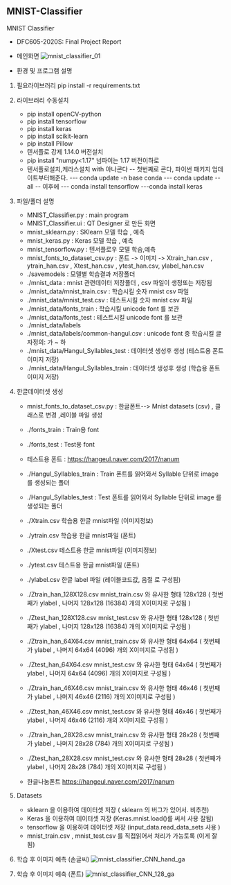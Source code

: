 ## MNIST-Classifier
MNIST Classifier

* DFC605-2020S: Final Project Report 

* 메인화면
![mnist_classifier_01](https://user-images.githubusercontent.com/59309187/85819989-3cc6a580-b7b0-11ea-89fa-6a4e12e744fd.png)


* 환경 및 프로그램 설명 
1) 필요라이브러리
   pip install -r requirements.txt
   
2) 라이브러리 수동설치   
   - pip install openCV-python
   - pip install tensorflow
   - pip install keras
   - pip install scikit-learn
   - pip install Pillow
   - 텐서플로 강제 1.14.0 버전설치
   - pip install "numpy<1.17"  넘파이는 1.17 버전이하로
   - 텐서플로설치,케라스설치 with 아나콘다
      -- 첫번째로 콘다, 파이썬 패키지 업데이트부터해준다.
      ---  conda update -n base conda
      ---  conda update --all
      --  이후에
        --- conda install tensorflow
        ---conda install keras

3) 파일/폴더 설명
     - MNIST_Classifier.py           : main program
     - MNIST_Classifier.ui           : QT Designer 로 만든 화면
     - mnist_sklearn.py              : SKlearn  모델 학습 , 예측
     - mnist_keras.py                : Keras    모델 학습 , 예측
     - mnist_tensorflow.py           : 텐서플로우 모델 학습,예측
     - mnist_fonts_to_dataset_csv.py : 폰트 -> 이미지 -> Xtrain_han.csv , ytrain_han.csv , Xtest_han.csv , ytest_han.csv, ylabel_han.csv
     - ./savemodels                  : 모델별 학습결과 저장폴더
     - ./mnist_data                  : mnist 관련데이터 저장폴더 , csv 파일이 생정또는 저장됨
     - ./mnist_data/mnist_train.csv  : 학습시킬 숫자 mnist csv 파일
     - ./mnist_data/mnist_test.csv   : 테스트시킬 숫자 mnist csv 파일
     - ./mnist_data/fonts_train      : 학습시킬 unicode font 를 보관
     - ./mnist_data/fonts_test       : 테스트시킬 unicode font 를 보관
     - ./mnist_data/labels                      
     - ./mnist_data/labels/common-hangul.csv   : unicode font 중 학습시킬 글자정의: 가 ~ 하
     - ./mnist_data/Hangul_Syllables_test  : 데이터셋 생성후 생성 (테스트용 폰트이미지 저장)
     - ./mnist_data/Hangul_Syllables_train : 데이터셋 생성후 생성 (학습용 폰트이미지 저장)

4) 한글데이터셋 생성
      - mnist_fonts_to_dataset_csv.py : 한글폰트--> Mnist datasets (csv) , 클래스로 변경 ,레이블 파일 생성
      - ./fonts_train : Train용 font   
      - ./fonts_test  : Test용 font    
      - 테스트용 폰트 : https://hangeul.naver.com/2017/nanum
      - ./Hangul_Syllables_train : Train 폰트를 읽어와서 Syllable 단위로 image 를 생성되는 폴더
      - ./Hangul_Syllables_test  : Test  폰트를 읽어와서 Syllable 단위로 image 를 생성되는 폴더
      - ./Xtrain.csv 학습용 한글 mnist파일 (이미지정보)
      - ./ytrain.csv 학습용 한글 mnist파일 (폰트)
      - ./Xtest.csv 테스트용 한글 mnist파일 (이미지정보)
      - ./ytest.csv 테스트용 한글 mnist파일 (폰트)
      - ./ylabel.csv 한글 label 파일 (레이블코드값, 음절 로 구성됨)
      - ./Ztrain_han_128X128.csv     mnist_train.csv 와 유사한 형태 128x128 ( 첫번째가 ylabel , 나머지 128x128 (16384) 개의 X이미지로 구성됨 )
      - ./Ztest_han_128X128.csv     mnist_test.csv 와 유사한 형태 128x128  ( 첫번째가 ylabel , 나머지 128x128 (16384) 개의 X이미지로 구성됨 )
      - ./Ztrain_han_64X64.csv     mnist_train.csv 와 유사한 형태 64x64 ( 첫번째가 ylabel , 나머지 64x64 (4096) 개의 X이미지로 구성됨 )
      - ./Ztest_han_64X64.csv     mnist_test.csv 와 유사한 형태 64x64  ( 첫번째가 ylabel , 나머지 64x64 (4096) 개의 X이미지로 구성됨 )
      - ./Ztrain_han_46X46.csv     mnist_train.csv 와 유사한 형태 46x46 ( 첫번째가 ylabel , 나머지 46x46 (2116) 개의 X이미지로 구성됨 )
      - ./Ztest_han_46X46.csv     mnist_test.csv 와 유사한 형태 46x46  ( 첫번째가 ylabel , 나머지 46x46 (2116) 개의 X이미지로 구성됨 )
      - ./Ztrain_han_28X28.csv     mnist_train.csv 와 유사한 형태 28x28 ( 첫번째가 ylabel , 나머지 28x28 (784) 개의 X이미지로 구성됨 )
      - ./Ztest_han_28X28.csv     mnist_test.csv 와 유사한 형태 28x28  ( 첫번째가 ylabel , 나머지 28x28 (784) 개의 X이미지로 구성됨 )
            
      - 한글나눔폰트  https://hangeul.naver.com/2017/nanum
      
      
5) Datasets 
     - sklearn 을 이용하여 데이터셋 저장  ( sklearn 의 버그가 있어서. 비추천)
     - Keras   을 이용하여 데이터셋 저장  (Keras.mnist.load()를 써서 사용 잘됨)
     - tensorflow 을 이용하여 데이터셋 저장 (input_data.read_data_sets 사용 )
     - mnist_train.csv , mnist_test.csv 를 직접읽어서 처리가 가능토록 (이게 잘됨)
     
6) 학습 후 이미지 예측 (손글씨)
![mnist_classifier_CNN_hand_ga](https://user-images.githubusercontent.com/59309187/85803723-c3648e00-b782-11ea-8d11-48c7e3655347.png)

7) 학습 후 이미지 예측 (폰트)
![mnist_classifier_CNN_128_ga](https://user-images.githubusercontent.com/59309187/85803736-cc555f80-b782-11ea-914c-35e8a5639e62.png)
